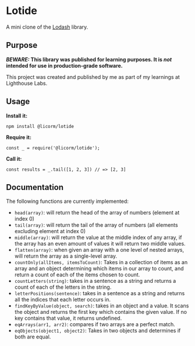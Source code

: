 # Lotide

A mini clone of the [Lodash](https://lodash.com) library.

## Purpose

**_BEWARE:_ This library was published for learning purposes. It is _not_ intended for use in production-grade software.**

This project was created and published by me as part of my learnings at Lighthouse Labs. 

## Usage

**Install it:**

`npm install @licorm/lotide`

**Require it:**

`const _ = require('@licorm/lotide');`

**Call it:**

`const results = _.tail([1, 2, 3]) // => [2, 3]`

## Documentation

The following functions are currently implemented:

* `head(array)`: will return the head of the array of numbers (element at index 0)
* `tail(array)`: will return the tail of the array of numbers (all elements excluding element at index 0)
* `middle(array)`: will return the value at the middle index of any array, if the array has an even amount of values it will return two middle values.
* `flatten(array)`: when given an array with a one level of nested arrays, will return the array as a single-level array.
* `countOnly(allItems, itemsToCount)`: Takes in a collection of items as an array and an object determining which items in our array to count, and return a count of each of the items chosen to count.
* `countLetters(string)`: takes in a sentence as a string and returns a count of each of the letters in the string.
* `letterPositions(sentence)`: takes in a sentence as a string and returns all the indices that each letter occurs in.
* `findKeyByValue(object, search)`: takes in an object and a value. It scans the object and returns the first key which contains the given value. If no key contains that value, it returns undefined.
* `eqArrays(arr1, arr2)`: compares if two arrays are a perfect match.
* `eqObjects(object1, object2)`: Takes in two objects and determines if both are equal.